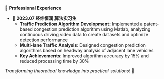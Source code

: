 💼 **Professional Experience**

- 🚗 **2023.07 经纬恒润 算法实习生**
  - **Traffic Prediction Algorithm Development**: Implemented a patent-based congestion prediction algorithm using Matlab, analyzing continuous driving video data to create datasets and optimize detection performance
  - **Multi-lane Traffic Analysis**: Designed congestion prediction algorithms based on headway analysis of adjacent lane vehicles
  - **Key Achievements**: Improved algorithm accuracy by 15% and reduced processing time by 30%

*Transforming theoretical knowledge into practical solutions!* 🔧
